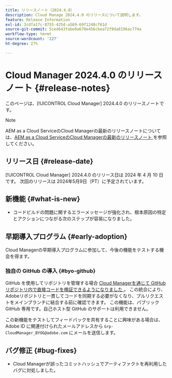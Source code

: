 ```yaml
---
title: リリースノート（2024.4.0）
description: Cloud Manage 2024.4.0 のリリースについて説明します。
feature: Release Information
exl-id: 3cdfa17c-8755-425d-a569-69f1248cf61d
source-git-commit: 5ced643fabe0a670e456cbea72f9da8196ac774a
workflow-type: tm+mt
source-wordcount: '227'
ht-degree: 27%

---
```


# Cloud Manager 2024.4.0 のリリースノート {#release-notes}

このページは、[!UICONTROL Cloud Manager] 2024.4.0 のリリースノートです。

>[!NOTE]
>
>AEM as a Cloud ServiceのCloud Managerの最新のリリースノートについては、[AEM as a Cloud ServiceのCloud Managerの最新のリリースノート ](https://experienceleague.adobe.com/en/docs/experience-manager-cloud-service/content/release-notes/cloud-manager/current) を参照してください。

## リリース日 {#release-date}

[!UICONTROL Cloud Manager] 2024.4.0 のリリース日は 2024 年 4 月 10 日です。 次回のリリースは 2024年5月9日（PT）に予定されています。

## 新機能 {#what-is-new}

* コードビルドの問題に関するエラーメッセージが強化され、根本原因の特定とアクションにつながる次のステップが容易になりました。

## 早期導入プログラム {#early-adoption}

Cloud Managerの早期導入プログラムに参加して、今後の機能をテストする機会を得ます。

### 独自の GitHub の導入 {#byo-github}

GitHub を使用してリポジトリを管理する場合 [Cloud Managerを通じて GitHub リポジトリ内で直接コードを検証できるようになりました ](/help/managing-code/private-repositories.md)。 この統合により、Adobeリポジトリと一貫してコードを同期する必要がなくなり、プルリクエストをメインブランチに結合する前に確認できます。 この機能は、パブリック GitHub 専用です。自己ホスト型 GitHub のサポートは利用できません。

この新機能をテストしてフィードバックを共有することに興味がある場合は、Adobe ID に関連付けられたメールアドレスから `Grp-CloudManager_BYOG@adobe.com` にメールを送信します。

## バグ修正 {#bug-fixes}

* Cloud Managerが誤ったコミットハッシュでアーティファクトを再利用したバグに対処しました。
